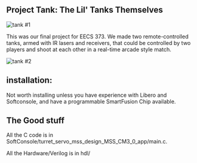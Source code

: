 ## Project Tank: The Lil' Tanks Themselves

![tank #1](https://user-images.githubusercontent.com/41589697/57890284-3b812600-7805-11e9-9ad3-f65e499ca1a8.jpeg)




This was our final project for EECS 373. We made two remote-controlled tanks, armed with IR lasers and receivers, that could be controlled by two players and shoot at each other in a real-time arcade style match.


![tank #2](https://user-images.githubusercontent.com/41589697/57890311-52277d00-7805-11e9-8d6b-f06c6329f885.jpeg)





## installation:
Not worth installing unless you have experience with Libero and Softconsole, and have a programmable SmartFusion Chip available. 

## The Good stuff
All the C code is in SoftConsole/turret_servo_mss_design_MSS_CM3_0_app/main.c.

All the Hardware/Verilog is in hdl/

